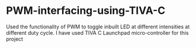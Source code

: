# PWM-interfacing-using-TIVA-C
Used the functionality of PWM to toggle inbuilt LED at different intensities at different duty cycle. I have used TIVA C Launchpad micro-controller for this project
